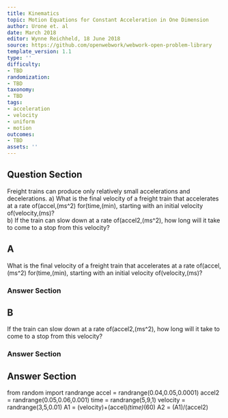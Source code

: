 ```yaml
---
title: Kinematics
topic: Motion Equations for Constant Acceleration in One Dimension
author: Urone et. al
date: March 2018
editor: Wynne Reichheld, 18 June 2018
source: https://github.com/openwebwork/webwork-open-problem-library
template_version: 1.1
type: ''
difficulty:
- TBD
randomization:
- TBD
taxonomy:
- TBD
tags:
- acceleration
- velocity
- uniform
- motion
outcomes:
- TBD
assets: ''
---
```


## Question Section 

Freight trains can produce only relatively small accelerations and decelerations.
a) What is the final velocity of a freight train that accelerates at a rate of(accel,(ms^2) for(time,(min), starting with an initial velocity of(velocity,(ms)?  
b)  If the train can slow down at a rate of(accel2,(ms^2), how long will it take to come to a stop from this velocity?

## A
What is the final velocity of a freight train that accelerates at a rate of(accel,(ms^2) for(time,(min), starting with an initial velocity of(velocity,(ms)?  
### Answer Section
## B
 If the train can slow down at a rate of(accel2,(ms^2), how long will it take to come to a stop from this velocity?
### Answer Section


## Answer Section

from random import randrange
accel = randrange(0.04,0.05,0.0001)
accel2 = randrange(0.05,0.06,0.001)
time = randrange(5,9,1)
velocity = randrange(3,5,0.01)
A1 = (velocity)+(accel)*(time)*(60)
A2 = (A1)/(accel2)